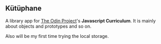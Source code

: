 ## Kütüphane

A library app for [The Odin Project](https://www.theodinproject.com/paths/full-stack-javascript/courses/javascript/lessons/library)'s **Javascript Curriculum**. It is mainly about objects and prototypes and so on.

Also will be my first time trying the local storage.